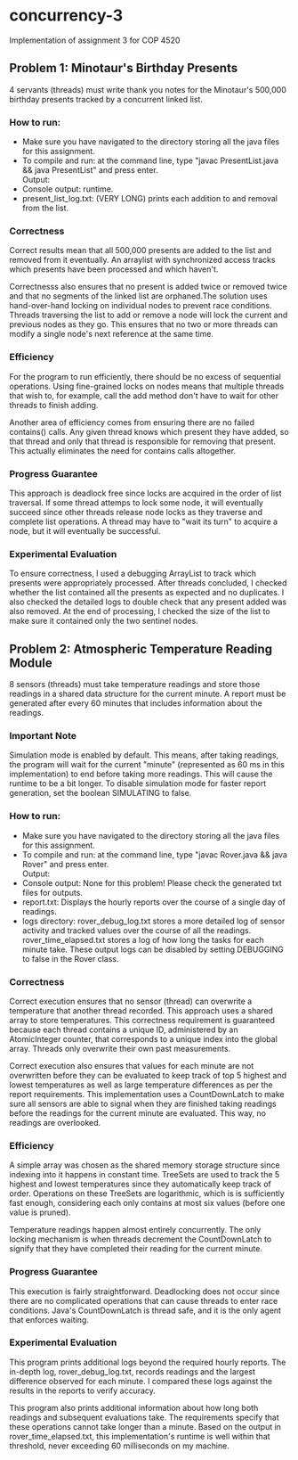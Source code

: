 # concurrency-3
Implementation of assignment 3 for COP 4520

## Problem 1: Minotaur's Birthday Presents <br>
4 servants (threads) must write thank you notes for the Minotaur's 500,000 birthday presents tracked by a concurrent linked list.

### How to run:
- Make sure you have navigated to the directory storing all the java files for this assignment.
- To compile and run: at the command line, type "javac PresentList.java && java PresentList" and press enter. <br>
Output:
- Console output: runtime.
- present_list_log.txt: (VERY LONG) prints each addition to and removal from the list.

### Correctness
Correct results mean that all 500,000 presents are added to the list and removed from it eventually. An arraylist with synchronized access tracks which presents have been processed and which haven't. 

Correctnesss also ensures that no present is added twice or removed twice and that no segments of the linked list are orphaned.The solution uses hand-over-hand locking on individual nodes to prevent race conditions. Threads traversing the list to add or remove a node will lock the current and previous nodes as they go. This ensures that no two or more threads can modify a single node's next reference at the same time.

### Efficiency
For the program to run efficiently, there should be no excess of sequential operations. Using fine-grained locks on nodes means that multiple threads that wish to, for example, call the add method don't have to wait for other threads to finish adding.

Another area of efficiency comes from ensuring there are no failed contains() calls. Any given thread knows which present they have added, so that thread and only that thread is responsible for removing that present. This actually eliminates the need for contains calls altogether.

### Progress Guarantee
This approach is deadlock free since locks are acquired in the order of list traversal. If some thread attemps to lock some node, it will eventually succeed since other threads release node locks as they traverse and complete list operations. A thread may have to "wait its turn" to acquire a node, but it will eventually be successful.

### Experimental Evaluation
To ensure correctness, I used a debugging ArrayList to track which presents were appropriately processed. After threads concluded, I checked whether the list contained all the presents as expected and no duplicates. I also checked the detailed logs to double check that any present added was also removed. At the end of processing, I checked the size of the list to make sure it contained only the two sentinel nodes.

## Problem 2: Atmospheric Temperature Reading Module
8 sensors (threads) must take temperature readings and store those readings in a shared data structure for the current minute. A report must be generated after every 60 minutes that includes information about the readings.

### Important Note
Simulation mode is enabled by default. This means, after taking readings, the program will wait for the current "minute" (represented as 60 ms in this implementation) to end before taking more readings. This will cause the runtime to be a bit longer. To disable simulation mode for faster report generation, set the boolean SIMULATING to false.

### How to run:
- Make sure you have navigated to the directory storing all the java files for this assignment.
- To compile and run: at the command line, type "javac Rover.java && java Rover" and press enter. <br>
Output:
- Console output: None for this problem! Please check the generated txt files for outputs.
- report.txt: Displays the hourly reports over the course of a single day of readings.
- logs directory: rover_debug_log.txt stores a more detailed log of sensor activity and tracked values over the course of all the readings. rover_time_elapsed.txt stores a log of how long the tasks for each minute take. These output logs can be disabled by setting DEBUGGING to false in the Rover class.

### Correctness
Correct execution ensures that no sensor (thread) can overwrite a temperature that another thread recorded. This approach uses a shared array to store temperatures. This correctness requirement is guaranteed because each thread contains a unique ID, administered by an AtomicInteger counter, that corresponds to a unique index into the global array. Threads only overwrite their own past measurements.

Correct execution also ensures that values for each minute are not overwritten before they can be evaluated to keep track of top 5 highest and lowest temperatures as well as large temperature differences as per the report requirements. This implementation uses a CountDownLatch to make sure all sensors are able to signal when they are finished taking readings before the readings for the current minute are evaluated. This way, no readings are overlooked.

### Efficiency
A simple array was chosen as the shared memory storage structure since indexing into it happens in constant time. TreeSets are used to track the 5 highest and lowest temperatures since they automatically keep track of order. Operations on these TreeSets are logarithmic, which is is sufficiently fast enough, considering each only contains at most six values (before one value is pruned).

Temperature readings happen almost entirely concurrently. The only locking mechanism is when threads decrement the CountDownLatch to signify that they have completed their reading for the current minute.

### Progress Guarantee
This execution is fairly straightforward. Deadlocking does not occur since there are no complicated operations that can cause threads to enter race conditions. Java's CountDownLatch is thread safe, and it is the only agent that enforces waiting.

### Experimental Evaluation
This program prints additional logs beyond the required hourly reports. The in-depth log, rover_debug_log.txt, records readings and the largest difference observed for each minute. I compared these logs against the results in the reports to verify accuracy.

This program also prints additional information about how long both readings and subsequent evaluations take. The requirements specify that these operations cannot take longer than a minute. Based on the output in rover_time_elapsed.txt, this implementation's runtime is well within that threshold, never exceeding 60 milliseconds on my machine.

